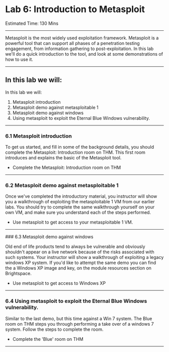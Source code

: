 # Lab 6: Introduction to Metasploit

Estimated Time: 130 Mins
___

Metasploit is the most widely used exploitation framework. Metasploit is a powerful tool that can support all phases of a penetration testing engagement, from information gathering to post-exploitation. In this lab we'll do a quick introduction to the tool, and look at some demonstrations of how to use it.

___


## In this lab we will: 

In this lab we will:
1. Metasploit introduction
2. Metasploit demo against metasploitable 1
3. Metasploit demo against windows 
4. Using metasploit to exploit the Eternal Blue Windows vulnerability.

___


### 6.1 Metasploit introduction

To get us started, and fill in some of the background details, you should complete the Metasploit: Introduction room on THM. This first room introduces and explains the basic of the Metasploit tool.

- Complete the Metasploit: Introduction room on THM
___


### 6.2 Metasploit demo against metasploitable 1

Once we've completed the introductory material, you instructor will show you a walkthrough of exploiting the metasploitable 1 VM from our earlier labs. You should try to complete the same walkthrough yourself on your own VM, and make sure you understand each of the steps performed.

- Use metasploit to get access to your metasploitable 1 VM.
___


### 6.3 Metasploit demo against windows 

Old end of life products tend to always be vulnerable and obviously shouldn't appear on a live network because of the risks associated with such systems. Your instructor will show a walkthrough of exploiting a legacy windows XP system. If you'd like to attempt the same demo you can find the a Windows XP image and key, on the module resources section on Brightspace. 

- Use metasploit to get access to Windows XP
___


### 6.4 Using metasploit to exploit the Eternal Blue Windows vulnerability.

Similar to the last demo, but this time against a Win 7 system. The Blue room on THM steps you through performing a take over of a windows 7 system. Follow the steps to complete the room. 

- Complete the 'Blue' room on THM
___
